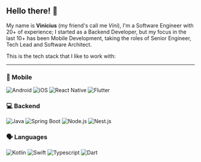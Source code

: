 ## Hello there! 👋

My name is **Vinicius** (my friend's call me *Vini*), I'm a Software Engineer with 20+ of experience; I started as a Backend Developer, but my focus in the last 10+ has been Mobile Development, taking the roles of Senior Engineer, Tech Lead and Software Architect.

This is the tech stack that I like to work with:

---

### 📱 Mobile

![Android](https://img.shields.io/badge/Android-3DDC84.svg?style=for-the-badge&logo=android&logoColor=white)
![iOS](https://img.shields.io/badge/iOS-000000.svg?style=for-the-badge&logo=apple&logoColor=white)
![React Native](https://img.shields.io/badge/React_Native-61DAFB.svg?style=for-the-badge&logo=react&logoColor=black)
![Flutter](https://img.shields.io/badge/Flutter-02569B.svg?style=for-the-badge&logo=flutter&logoColor=white)

### 💻 Backend

![Java](https://img.shields.io/badge/Java-FFFFFF.svg?style=for-the-badge&logo=openjdk&logoColor=black)
![Spring Boot](https://img.shields.io/badge/Spring-6DB33F.svg?style=for-the-badge&logo=springboot&logoColor=white)
![Node.js](https://img.shields.io/badge/Node.js-339933.svg?style=for-the-badge&logo=nodedotjs&logoColor=white)
![Nest.js](https://img.shields.io/badge/Nest.js-E0234E.svg?style=for-the-badge&logo=nestjs&logoColor=white)

### 🗣️ Languages

![Kotlin](https://img.shields.io/badge/Kotlin-7F52FF.svg?style=for-the-badge&logo=kotlin&logoColor=white)
![Swift](https://img.shields.io/badge/Swift-F05138.svg?style=for-the-badge&logo=swift&logoColor=white)
![Typescript](https://img.shields.io/badge/Typescript-3178C6.svg?style=for-the-badge&logo=typescript&logoColor=white)
![Dart](https://img.shields.io/badge/Dart-0175C2.svg?style=for-the-badge&logo=dart&logoColor=white)
